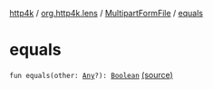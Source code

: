 [http4k](../../index.md) / [org.http4k.lens](../index.md) / [MultipartFormFile](index.md) / [equals](./equals.md)

# equals

`fun equals(other: `[`Any`](https://kotlinlang.org/api/latest/jvm/stdlib/kotlin/-any/index.html)`?): `[`Boolean`](https://kotlinlang.org/api/latest/jvm/stdlib/kotlin/-boolean/index.html) [(source)](https://github.com/http4k/http4k/blob/master/http4k-multipart/src/main/kotlin/org/http4k/lens/parts.kt#L29)